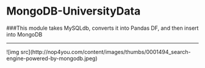 # MongoDB-UniversityData

###This module takes MySQLdb, converts it into Pandas DF, and then insert into MongoDB
<hr>
![img src](http://nop4you.com/content/images/thumbs/0001494_search-engine-powered-by-mongodb.jpeg)
